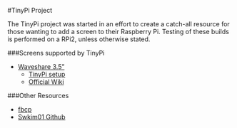 #TinyPi Project

The TinyPi project was started in an effort to create a catch-all resource for those wanting to add a screen to their Raspberry Pi. Testing of these builds is performed on a RPi2, unless otherwise stated.

###Screens supported by TinyPi
* [Waveshare 3.5”](http://www.waveshare.com/3.5inch-rpi-lcd-a.htm)
  * [TinyPi setup](https://github.com/mitchpeh/tinyPi/blob/master/waveshare/35/readme.md)
  * [Official Wiki](http://www.waveshare.com/wiki/3.5inch_RPi_LCD_(A))
  


###Other Resources
* [fbcp](https://github.com/tasanakorn/rpi-fbcp)
* [Swkim01 Github](https://github.com/swkim01/waveshare-dtoverlays)